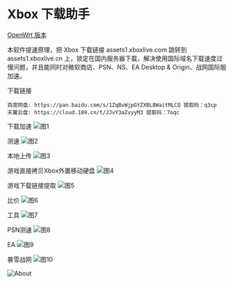 # Xbox 下载助手

[OpenWrt 版本](./README_OpenWrt.md)

本软件提速原理，把 Xbox 下载链接 assets1.xboxlive.com 跳转到 assets1.xboxlive.cn 上，锁定在国内服务器下载，解决使用国际域名下载速度过慢问题，并且能同时对微软商店、PSN、NS、EA Desktop & Origin、战网国际服 加速。

下载链接
```
百度网盘: https://pan.baidu.com/s/1ZqBvWjpGYZXBL8WaitMLCQ 提取码：q3cp 
天翼云盘: https://cloud.189.cn/t/JJvY3aZvyyM3 提取码：7oqc 
```

下载加速
![图1](doc/Pc01.png)

测速
![图2](doc/Pc02.png)

本地上传
![图3](doc/Pc03.png)

游戏直接拷贝Xbox外置移动硬盘
![图4](doc/Pc04.png)

游戏下载链接提取
![图5](doc/Pc05.png)

比价
![图6](doc/Pc06.png)

工具
![图7](doc/Pc07.png)

PSN测速
![图8](doc/Pc08.png)

EA
![图9](doc/Pc09.png)

暴雪战网
![图10](doc/Pc10.png)

![About](doc/About.png)


